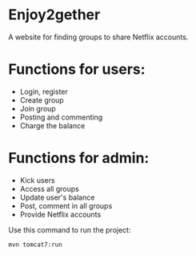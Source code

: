 # Enjoy2gether

A website for finding groups to share Netflix accounts.

# Functions for users:
* Login, register
* Create group
* Join group
* Posting and commenting 
* Charge the balance

# Functions for admin:
* Kick users
* Access all groups
* Update user's balance
* Post, comment in all groups
* Provide Netflix accounts

Use this command to run the project: 
```
mvn tomcat7:run
```
